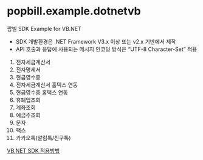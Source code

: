 popbill.example.dotnetvb
======================

팝빌 SDK Example for VB.NET

+ SDK 개발환경은 .NET Framework V3.x 이상 또는 v2.x 기반에서 제작
+ API 호출과 응답에 사용되는 메시지 인코딩 방식은 “UTF-8 Character-Set” 적용

1. 전자세금계산서
2. 전자명세서
3. 현금영수증
4. 전자세금계산서 홈택스 연동
5. 현금영수증 홈택스 연동
6. 휴폐업조회
7. 계좌조회
8. 예금주조회
9. 문자
10. 팩스
11. 카카오톡(알림톡/친구톡)

[VB.NET SDK 적용방법](https://docs.popbill.com/taxinvoice/tutorial/dotnet)
